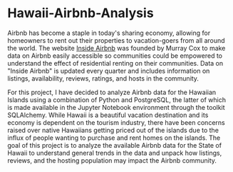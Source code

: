 # Hawaii-Airbnb-Analysis

Airbnb has become a staple in today's sharing economy, allowing for homeowners to rent out their properties to vacation-goers from all around the world. The website [Inside Airbnb](http://insideairbnb.com/) was founded by Murray Cox to make data on Airbnb easily accessible so communities could be empowered to understand the effect of residential renting on their communities. Data on "Inside Airbnb" is updated every quarter and includes information on listings, availability, reviews, ratings, and hosts in the community. 

For this project, I have decided to analyze Airbnb data for the Hawaiian Islands using a combination of Python and PostgreSQL, the latter of which is made available in the Jupyter Notebook environment through the toolkit SQLAlchemy. While Hawaii is a beautiful vacation destination and its economy is dependent on the tourism industry, there have been concerns raised over native Hawaiians getting priced out of the islands due to the influx of people wanting to purchase and rent homes on the islands. The goal of this project is to analyze the available Airbnb data for the State of Hawaii to understand general trends in the data and unpack how listings, reviews, and the hosting population may impact the Airbnb community. 

